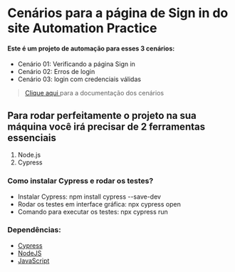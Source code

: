 
# Cenários para a página de Sign in do site Automation Practice

#### Este é um projeto de automação para esses 3 cenários:
* Cenário 01: Verificando a página Sign in
* Cenário 02: Erros de login
* Cenário 03: login com credenciais válidas

>[Clique aqui ](https://github.com/Renanpacheco/test_dti/blob/main/cenarios.md) para a documentação dos cenários 

## Para rodar perfeitamente o projeto na sua máquina você irá precisar de 2 ferramentas essenciais
1. Node.js
2. Cypress


### Como instalar Cypress e rodar os testes?
- Instalar Cypress: npm install cypress --save-dev
- Rodar os testes em interface gráfica:  npx cypress open 
- Comando para executar os testes: npx cypress run


### Dependências:

  * [Cypress](https://www.cypress.io/)
  * [NodeJS](https://nodejs.org/pt)
  * [JavaScript](https://developer.mozilla.org/pt-BR/docs/Web/JavaScript)